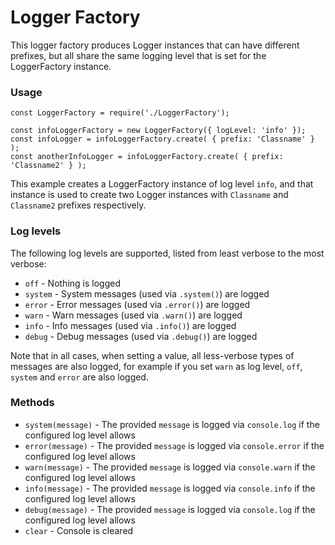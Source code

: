 # Logger Factory

This logger factory produces Logger instances that can have different prefixes, 
but all share the same logging level that is set for the LoggerFactory instance.

### Usage

```
const LoggerFactory = require('./LoggerFactory');

const infoLoggerFactory = new LoggerFactory({ logLevel: 'info' });
const infoLogger = infoLoggerFactory.create( { prefix: 'Classname' } );
const anotherInfoLogger = infoLoggerFactory.create( { prefix: 'Classname2' } );
```

This example creates a LoggerFactory instance of log level `info`, and that instance is used to 
create two Logger instances with `Classname` and `Classname2` prefixes respectively.

### Log levels

The following log levels are supported, listed from least verbose to the most verbose:

- `off` - Nothing is logged
- `system` - System messages (used via `.system()`) are logged
- `error` - Error messages (used via `.error()`) are logged
- `warn` - Warn messages (used via `.warn()`) are logged
- `info` - Info messages (used via `.info()`) are logged
- `debug` - Debug messages (used via `.debug()`) are logged

Note that in all cases, when setting a value, all less-verbose types of messages are also logged,
for example if you set `warn` as log level, `off`, `system` and `error` are also logged.

### Methods

- `system(message)` - The provided `message` is logged via `console.log` if the configured log level allows 
- `error(message)` - The provided `message` is logged via `console.error` if the configured log level allows
- `warn(message)` - The provided `message` is logged via `console.warn` if the configured log level allows
- `info(message)` - The provided `message` is logged via `console.info` if the configured log level allows
- `debug(message)` - The provided `message` is logged via `console.log` if the configured log level allows
- `clear` - Console is cleared

